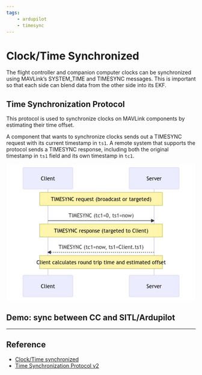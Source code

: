 ```yaml
---
tags:
    - ardupilot
    - timesync
---
```


# Clock/Time Synchronized
The flight controller and companion computer clocks can be synchronized using MAVLink’s SYSTEM_TIME and TIMESYNC messages. This is important so that each side can blend data from the other side into its EKF.

## Time Synchronization Protocol
This protocol is used to synchronize clocks on MAVLink components by estimating their time offset.

A component that wants to synchronize clocks sends out a TIMESYNC request with its current timestamp in `ts1`. A remote system that supports the protocol sends a TIMESYNC response, including both the original timestamp in `ts1` field and its own timestamp in `tc1`.

![](images/timesync.png)

## Demo: sync between CC and SITL/Ardupilot



---

## Reference
- [Clock/Time synchronized](https://ardupilot.org/dev/docs/ros-timesync.html)
- [Time Synchronization Protocol v2](https://mavlink.io/en/services/timesync.html)